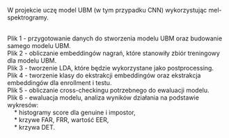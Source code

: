 W projekcie uczę model UBM (w tym przypadku CNN) wykorzystując mel-spektrogramy.<br>
<br>

Plik 1 - przygotowanie danych do stworzenia modelu UBM oraz budowanie samego modelu UBM. <br>
Plik 2 - obliczanie embeddingów nagrań, które stanowiły zbiór treningowy dla modelu UBM. <br>
Plik 3 - tworzenie LDA, które będzie wykorzystane jako postprocessing. <br>
Plik 4 - tworzenie klasy do ekstrakcji embeddingów oraz ekstrakcja embeddingów dla enrollment i testu. <br>
Plik 5 - obliczanie cross-checkingu potrzebnego do ewaluacji modelu. <br>
Plik 6 - ewaluacja modelu, analiza wyników działania na podstawie wykresów: <br>
&nbsp;&nbsp;&nbsp;&nbsp;* histogramy score dla genuine i impostor, <br>
&nbsp;&nbsp;&nbsp;&nbsp;* krzywe FAR, FRR, wartość EER, <br>
&nbsp;&nbsp;&nbsp;&nbsp;* krzywa DET.<br>
